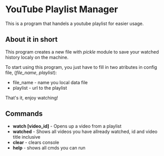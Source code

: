 # YouTube Playlist Manager

This is a program that handels a youtube playlist for easier usage.

## About it in short

This program creates a new file with *pickle* module to save your watched history localy on the machine.

To start using this program, you just have to fill in two atributes in config file, (*file_name*, *playlist*):

* file_name - name you local data file
* playlist - url to the playlist

That's it, enjoy watching!

## Commands

* **watch [video_id]** - Opens up a video from a playlist
* **watched** - Shows all videos you have allready watched, id and video title inclusive
* **clear** - clears console
* **help** - shows all cmds you can run
